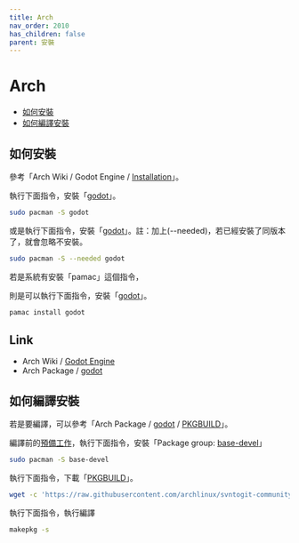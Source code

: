 ```yaml
---
title: Arch
nav_order: 2010
has_children: false
parent: 安裝
---
```


# Arch

* [如何安裝](#如何安裝)
* [如何編譯安裝](#如何編譯安裝)


## 如何安裝

參考「Arch Wiki / Godot Engine / [Installation](https://wiki.archlinux.org/title/Godot_Engine#Installation)」。

執行下面指令，安裝「[godot](https://archlinux.org/packages/community/x86_64/godot/)」。

``` sh
sudo pacman -S godot
```

或是執行下面指令，安裝「[godot](https://archlinux.org/packages/community/x86_64/godot/)」。註：加上(--needed)，若已經安裝了同版本了，就會忽略不安裝。

``` sh
sudo pacman -S --needed godot
```

若是系統有安裝「pamac」這個指令，

則是可以執行下面指令，安裝「[godot](https://archlinux.org/packages/community/x86_64/godot/)」。

``` sh
pamac install godot
```


## Link

* Arch Wiki / [Godot Engine](https://wiki.archlinux.org/title/Godot_Engine)
* Arch Package / [godot](https://archlinux.org/packages/community/x86_64/godot/)


## 如何編譯安裝

若是要編譯，可以參考「Arch Package / [godot](https://archlinux.org/packages/community/x86_64/godot/) / [PKGBUILD](https://github.com/archlinux/svntogit-community/blob/packages/godot/trunk/PKGBUILD#L26)」。

編譯前的[預備工作](https://wiki.archlinux.org/title/Creating_packages#Prerequisite_software)，執行下面指令，安裝「Package group: [base-devel](https://archlinux.org/groups/x86_64/base-devel/)」

``` sh
sudo pacman -S base-devel
```

執行下面指令，下載「[PKGBUILD](https://github.com/archlinux/svntogit-community/blob/packages/godot/trunk/PKGBUILD)」。

``` sh
wget -c 'https://raw.githubusercontent.com/archlinux/svntogit-community/packages/godot/trunk/PKGBUILD'
```

執行下面指令，執行編譯

``` sh
makepkg -s
```
